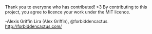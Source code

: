 Thank you to everyone who has contributed! <3
By contributing to this project, you agree to licence your work under the MIT licence.

-Alexis Griffin Lira (Alex Griffin), @forbiddencactus. http://forbiddencactus.com/
